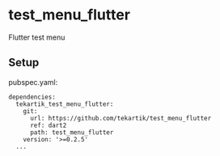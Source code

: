 # test_menu_flutter

Flutter test menu

## Setup


pubspec.yaml:

````
dependencies:
  tekartik_test_menu_flutter:
    git:
      url: https://github.com/tekartik/test_menu_flutter
      ref: dart2
      path: test_menu_flutter
    version: '>=0.2.5'
  ...
````